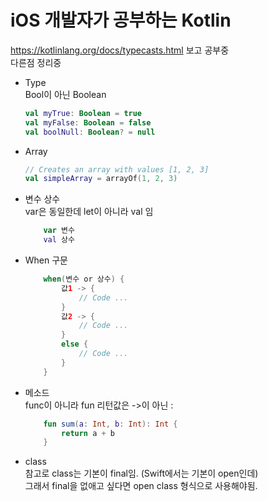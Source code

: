 # iOS 개발자가 공부하는 Kotlin

https://kotlinlang.org/docs/typecasts.html 보고 공부중  
다른점 정리중

- Type  
Bool이 아닌 Boolean
    ```Kotlin
    val myTrue: Boolean = true
    val myFalse: Boolean = false
    val boolNull: Boolean? = null
    ```

- Array   
    ```Kotlin
    // Creates an array with values [1, 2, 3]
    val simpleArray = arrayOf(1, 2, 3)
    ```


- 변수 상수  
var은 동일한데 let이 아니라 val 임
    ```Kotlin
        var 변수
        val 상수
    ```


- When 구문
    ```Kotlin
        when(변수 or 상수) {
            값1 -> {
                // Code ...
            } 
            값2 -> {
                // Code ...
            } 
            else {
                // Code ...
            }
        }
    ```

- 메소드  
func이 아니라 fun
리턴값은 ->이 아닌 :
    ```Kotlin
        fun sum(a: Int, b: Int): Int {
            return a + b
        }    
    ```


- class  
참고로 class는 기본이 final임. (Swift에서는 기본이 open인데)  
그래서 final을 없애고 싶다면 open class 형식으로 사용해야됨.  



